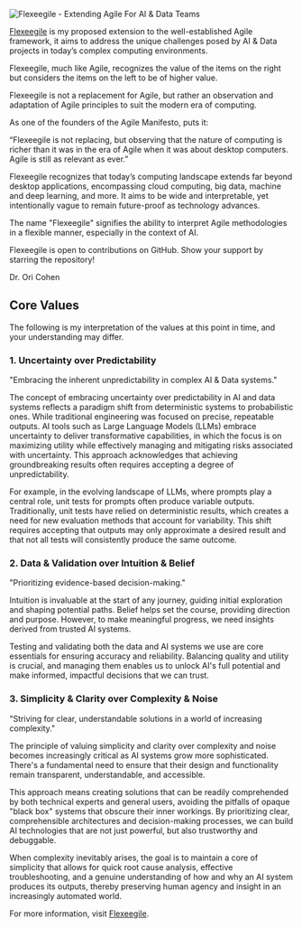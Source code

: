 ![Flexeegile - Extending Agile For AI & Data Teams
](flexeegile_banner.png)

[Flexeegile](https://www.flexeegile.com/) is my proposed extension to the well-established Agile framework, it aims to address the unique challenges posed by AI & Data projects in today’s complex computing environments.

Flexeegile, much like Agile, recognizes the value of the items on the right but considers the items on the left to be of higher value.

Flexeegile is not a replacement for Agile, but rather an observation and adaptation of Agile principles to suit the modern era of computing. 

As one of the founders of the Agile Manifesto, puts it:

“Flexeegile is not replacing, but observing that the nature of computing is richer than it was in the era of Agile when it was about desktop computers. Agile is still as relevant as ever.”

Flexeegile recognizes that today’s computing landscape extends far beyond desktop applications, encompassing cloud computing, big data, machine and deep learning, and more. It aims to be wide and interpretable, yet intentionally vague to remain future-proof as technology advances.

The name "Flexeegile" signifies the ability to interpret Agile methodologies in a flexible manner, especially in the context of AI.

Flexeegile is open to contributions on GitHub. Show your support by starring the repository!

Dr. Ori Cohen 

## Core Values

The following is my interpretation of the values at this point in time, and your understanding may differ.

### 1. Uncertainty over Predictability 
"Embracing the inherent unpredictability in complex AI & Data systems." 

The concept of embracing uncertainty over predictability in AI and data systems reflects a paradigm shift from deterministic systems to probabilistic ones. While traditional engineering was focused on precise, repeatable outputs. AI tools such as Large Language Models (LLMs) embrace uncertainty to deliver transformative capabilities, in which the focus is on maximizing utility while effectively managing and mitigating risks associated with uncertainty. This approach acknowledges that achieving groundbreaking results often requires accepting a degree of unpredictability.

For example, in the evolving landscape of LLMs, where prompts play a central role, unit tests for prompts often produce variable outputs. Traditionally, unit tests have relied on deterministic results, which creates a need for new evaluation methods that account for variability. This shift requires accepting that outputs may only approximate a desired result and that not all tests will consistently produce the same outcome.

### 2. Data & Validation over Intuition & Belief
"Prioritizing evidence-based decision-making."

Intuition is invaluable at the start of any journey, guiding initial exploration and shaping potential paths. Belief helps set the course, providing direction and purpose. However, to make meaningful progress, we need insights derived from trusted AI systems. 

Testing and validating both the data and AI systems we use are core essentials for ensuring accuracy and reliability. Balancing quality and utility is crucial, and managing them enables us to unlock AI's full potential and make informed, impactful decisions that we can trust.

### 3. Simplicity & Clarity over Complexity & Noise
"Striving for clear, understandable solutions in a world of increasing complexity."

The principle of valuing simplicity and clarity over complexity and noise becomes increasingly critical as AI systems grow more sophisticated. There's a fundamental need to ensure that their design and functionality remain transparent, understandable, and accessible. 

This approach means creating solutions that can be readily comprehended by both technical experts and general users, avoiding the pitfalls of opaque "black box" systems that obscure their inner workings. By prioritizing clear, comprehensible architectures and decision-making processes, we can build AI technologies that are not just powerful, but also trustworthy and debuggable. 

When complexity inevitably arises, the goal is to maintain a core of simplicity that allows for quick root cause analysis, effective troubleshooting, and a genuine understanding of how and why an AI system produces its outputs, thereby preserving human agency and insight in an increasingly automated world.

For more information, visit [Flexeegile](https://www.flexeegile.com/).
